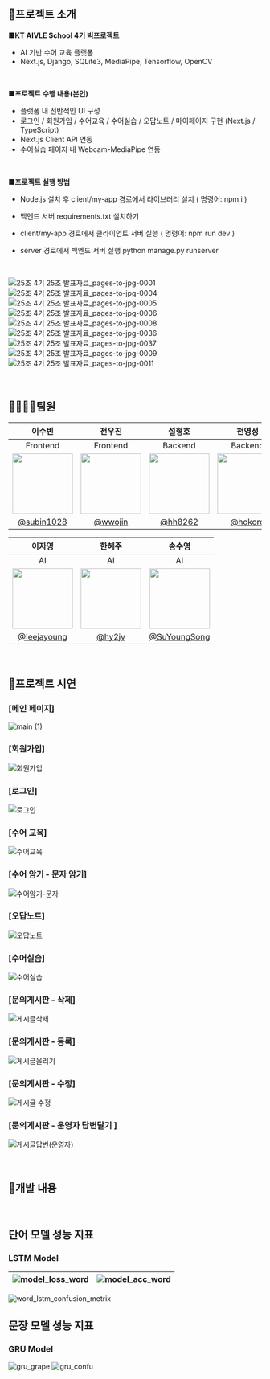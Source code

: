 
## 📌프로젝트 소개
**■KT AIVLE School 4기 빅프로젝트**
- AI 기반 수어 교육 플랫폼
- Next.js, Django, SQLite3, MediaPipe, Tensorflow, OpenCV
<!-- - ✉️officialrossetta@gmail.com -->

</br>

**■프로젝트 수행 내용(본인)**
- 플랫폼 내 전반적인 UI 구성
- 로그인 / 회원가입 / 수어교육 / 수어실습 / 오답노트 / 마이페이지 구현 (Next.js / TypeScript)
- Next.js Client API 연동
- 수어실습 페이지 내 Webcam-MediaPipe 연동

</br>

**■프로젝트 실행 방법**
 - Node.js 설치 후 client/my-app 경로에서 라이브러리 설치 ( 명령어: npm i )
 - 백엔드 서버 requirements.txt 설치하기
 - client/my-app 경로에서 클라이언트 서버 실행 ( 명령어: npm run dev )
 - server 경로에서 백엔드 서버 실행 python manage.py runserver

   </br>
![25조  4기 25조 발표자료_pages-to-jpg-0001](https://github.com/SuYoungSong/Rossetta/assets/98371516/191749c3-8dce-4f6d-b868-fb64b596d811)
![25조  4기 25조 발표자료_pages-to-jpg-0004](https://github.com/SuYoungSong/Rossetta/assets/98371516/dcb4ca23-f4d3-4d47-a73b-9e21395b57c9)
![25조  4기 25조 발표자료_pages-to-jpg-0005](https://github.com/SuYoungSong/Rossetta/assets/98371516/8bdb0f67-7574-4496-9db4-b182f010f90f)
![25조  4기 25조 발표자료_pages-to-jpg-0006](https://github.com/SuYoungSong/Rossetta/assets/98371516/d82e6c83-97bd-439b-8b41-ca9b56d42fc7)
![25조  4기 25조 발표자료_pages-to-jpg-0008](https://github.com/SuYoungSong/Rossetta/assets/98371516/75f10642-46c0-476c-a2b5-a1f4b63f2bed)
![25조  4기 25조 발표자료_pages-to-jpg-0036](https://github.com/SuYoungSong/Rossetta/assets/98371516/ac089b75-07a9-4d7b-9385-72fbf41c4ae8)
![25조  4기 25조 발표자료_pages-to-jpg-0037](https://github.com/SuYoungSong/Rossetta/assets/98371516/9ef4140c-f11b-4be3-96d9-13ea5fbf6def)
![25조  4기 25조 발표자료_pages-to-jpg-0009](https://github.com/SuYoungSong/Rossetta/assets/98371516/6f62066e-8883-4e4d-b2b4-629cc6dac71f)
![25조  4기 25조 발표자료_pages-to-jpg-0011](https://github.com/SuYoungSong/Rossetta/assets/98371516/874c7416-c5c0-449c-837f-467f755aa208)



<br>

## 👨‍👩‍👧‍👧팀원
|이수빈|전우진|설형호|천영성|
|:-:|:-:|:-:|:-:|
|Frontend|Frontend|Backend|Backend|
|<img src='https://github.com/SuYoungSong/Rossetta/assets/98371516/c5a89c57-2561-4103-90c2-d25e4be7dda9' width=120 />|<img src='https://github.com/SuYoungSong/Rossetta/assets/98371516/351dd7f1-e0db-4b37-8fad-e4289ac3c133' width=120 />|<img src='https://github.com/SuYoungSong/Rossetta/assets/98371516/34f40b68-59cf-4a38-9b20-95e8a6767583' width=120 />|<img src='https://github.com/SuYoungSong/Rossetta/assets/98371516/8b5ea0b4-bc12-4b3b-b4ef-2bc4539ea081' width=120 />|
|[@subin1028](https://github.com/subin1028)|[@wwojin](https://github.com/jsm9194)|[@hh8262](https://github.com/hh8262)|[@hokoro](https://github.com/hokoro)|


|이자영|한혜주|송수영|
|:-:|:-:|:-:|
|AI|AI|AI|
|<img src='https://github.com/SuYoungSong/Rossetta/assets/98371516/eb18b171-6e13-4a3c-8ab4-96d3e3af5c35' width=120 />|<img src='https://github.com/SuYoungSong/Rossetta/assets/98371516/c2a4bbbf-e95d-4748-b24d-1e851f1dd838' width=120 />|<img src='https://github.com/SuYoungSong/Rossetta/assets/98371516/5fb92c4b-e2f8-4d3c-8726-0082e034e356' width=120 />|
|[@Ieejayoung](https://github.com/Ieejayoung) |[@hy2jv](https://github.com/hy2jv)|[@SuYoungSong](https://github.com/SuYoungSong)|

<br>

## 🔎프로젝트 시연
### [메인 페이지]
![main (1)](https://github.com/SuYoungSong/Rossetta/assets/98371516/d20e721b-e1a7-469d-a8e1-748f7c5e9914)

### [회원가입]
![회원가입](https://github.com/SuYoungSong/Rossetta/assets/80526924/a60b3d02-cb63-4fc6-a2f1-be289cbacc84)

### [로그인]
![로그인](https://github.com/SuYoungSong/Rossetta/assets/80526924/8bcfd62a-c7f8-4a62-9c30-5b110f58773d)

### [수어 교육]
![수어교육](https://github.com/SuYoungSong/Rossetta/assets/80526924/0c043c93-6702-43d2-bdf1-ac297e66d63a)


### [수어 암기 - 문자 암기]
![수어암기-문자](https://github.com/SuYoungSong/Rossetta/assets/80526924/494b0f62-bffb-48cc-88d8-421c2967e53a)

### [오답노트]
![오답노트](https://github.com/SuYoungSong/Rossetta/assets/80526924/9521e9f4-ae8d-4b7b-88e1-20f6849a33e5)

### [수어실습]
![수어실습](https://github.com/SuYoungSong/Rossetta/assets/80526924/732139db-ada4-4c27-916a-ab26e4470c2c)


### [문의게시판 - 삭제]
![게시글삭제](https://github.com/SuYoungSong/Rossetta/assets/80526924/e22a0f48-50b2-4d95-886a-f742b64a2ea6)


### [문의게시판 - 등록]
![게시글올리기](https://github.com/SuYoungSong/Rossetta/assets/80526924/ad73ff38-6fbb-400d-8c19-8f76748722ef)


### [문의게시판 - 수정]
![게시글 수정](https://github.com/SuYoungSong/Rossetta/assets/80526924/eb0df803-a986-45de-b925-d44027e28b9c)


### [문의게시판 - 운영자 답변달기 ]
![게시글답변(운영자)](https://github.com/SuYoungSong/Rossetta/assets/80526924/193dd174-8888-4fe4-b23d-2272c86e6c79)


<br>

## 🔧개발 내용


<br>

## 단어 모델 성능 지표
### LSTM Model

![model_loss_word](https://github.com/SuYoungSong/Rossetta/assets/98371516/22c1b3d4-2651-4019-a690-4f5c775601ed)|![model_acc_word](https://github.com/SuYoungSong/Rossetta/assets/98371516/9fef2deb-b347-442b-b334-5bec0db10ad1)
---|---|

![word_lstm_confusion_metrix](https://github.com/SuYoungSong/Rossetta/assets/98371516/a6277988-788d-4893-8658-144e3d8f30cf)


## 문장 모델 성능 지표
### GRU Model
![gru_grape](https://github.com/SuYoungSong/Rossetta/assets/98371516/3f1726ee-a568-4240-a602-f36ef96e1d8f)
![gru_confu](https://github.com/SuYoungSong/Rossetta/assets/98371516/e5f71a3e-6cf7-4375-8b0f-63acd8d99ee2)





